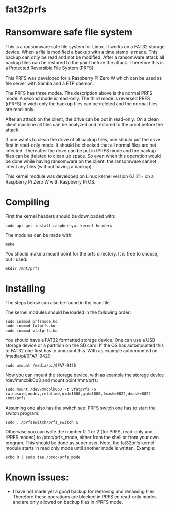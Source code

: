 # fat32prfs
# Ransomware safe file system

This is a ransomware safe file system for Linux. It works on a FAT32 storage device. When a file is modified a backup with a time stamp is made. This backup can only be read and not be modified. After a ransomware attack all backup files can be restored to the point before the attack. Therefore this is a Protected Reversible File System (PRFS).

This PRFS was developed for a Raspberry Pi Zero W which can be used as file server with Samba and a FTP daemon. 

The PRFS has three modes. The description above is the normal PRFS mode. A second mode is read-only. The third mode is reversed PRFS (rPRFS) in wich only the backup files can be deleted and the normal files are read-only.

After an attack on the client, the drive can be put in read-only. On a clean client machine all files can be analyzed and restored to the point before the attack.

If one wants to clean the drive of all backup files, one should put the drive first in read-only mode. It should be checked that all normal files are not infected. Thereafter the drive can be put in tPRFS mode and the backup files can be deleted to clean up space. So even when this operation would be done while having ransomware on the client, the ransomware cannot infect any files (without having a backup). 

This kernel module was developed on Linux kernel version 6.1.21+ on a Raspberry Pi Zero W with Raspberry Pi OS.

# Compiling
First the kernel headers should be downloaded with:
```
sudo apt-get install raspberrypi-kernel-headers
```

The modules can be made with:
```
make
```

You should make a mount point for the prfs directory. It is free to choose, but I used:
```
mkdir /mnt/prfs
```

# Installing 
The steps below can also be found in the load file.

The kernel modules should be loaded in the following order: 
```
sudo insmod prfsmode.ko
sudo insmod fatprfs.ko
sudo insmod vfatprfs.ko
```

You should have a FAT32 formatted storage device. One can use a USB storage device or a partition on the SD card. If the OS has automounted this to FAT32 one first has to unmount this. With as example automounted on /media/pi/0FA7-9420:
```
sudo umount /media/pi/0FA7-9420
```

Now you can mount the storage device, with as example the storage device /dev/mmcblk0p3 and mount point /mnt/prfs:
```
sudo mount /dev/mmcblk0p3 -t vfatprfs -o rw,nosuid,nodev,relatime,uid=1000,gid=1000,fmask=0022,dmask=0022 /mnt/prfs
```

Assuming one also has the switch see: [PRFS switch](https://github.com/elbojvv/prfsswitch) one has to start the switch program:
```
sudo ../prfsswitch/prfs_switch &
```

Otherwise you can write the number 0, 1 or 2 (for PRFS, read-only and rPRFS modes) to /proc/prfs_mode, either from the shell or from your own program. This should be done as super user. Note, the fat32prfs kernel module starts in read only mode until another mode is written. Example:
```
echo 0 | sudo tee /proc/prfs_mode 
```

# Known issues:
- I have not made yet a good backup for removing and renaming files. Therefore these operations are blocked in PRFS en read-only modes and are only allowed on backup files in rPRFS mode. 
